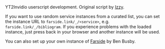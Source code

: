 YT2Invidio userscript development. Original script by [Izzy](https://codeberg.org/izzy/userscripts).

If you want to use random service instances from a curated list, you can set the instance URL to `farside.link/_/<service>`, e.g. `farside.link/_/bibliogram`. If you experience problems with the loaded instance, just press back in your browser and another instance will be used.

You can also set up your own instance of [Farside](https://github.com/benbusby/farside) by Ben Busby.